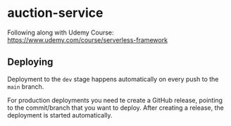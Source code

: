 # auction-service

Following along with Udemy Course: https://www.udemy.com/course/serverless-framework

## Deploying

Deployment to the `dev` stage happens automatically on every push to the `main` branch.

For production deployments you need te create a GitHub release, pointing to the commit/branch that you want to deploy. After creating a release, the deployment is started automatically.
